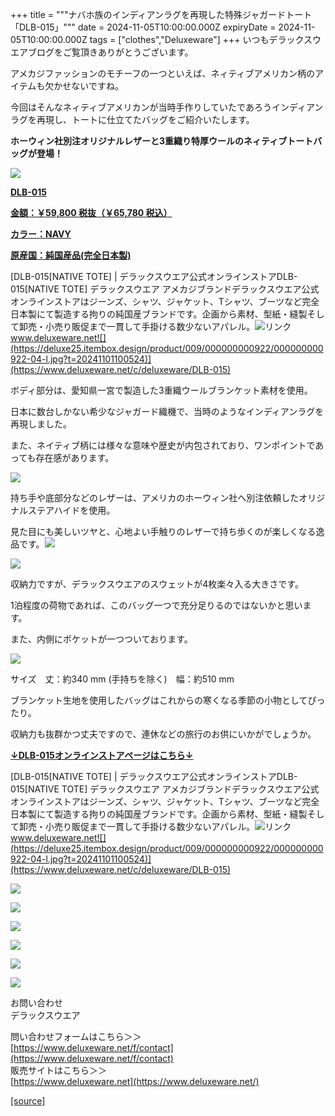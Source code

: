 +++
title = """ナバホ族のインディアンラグを再現した特殊ジャガードトート「DLB-015」"""
date = 2024-11-05T10:00:00.000Z
expiryDate = 2024-11-05T10:00:00.000Z
tags = ["clothes","Deluxeware"]
+++
いつもデラックスウエアブログをご覧頂きありがとうございます。

アメカジファッションのモチーフの一つといえば、ネィティブアメリカン柄のアイテムも欠かせないですね。

今回はそんなネィティブアメリカンが当時手作りしていたであろうインディアンラグを再現し、トートに仕立てたバッグをご紹介いたします。

**ホーウィン社別注オリジナルレザーと3重織り特厚ウールのネィティブトートバッグが登場！**

[![](https://stat.ameba.jp/user_images/20241105/14/deluxeware/f0/05/j/o0800080015506441879.jpg)](https://www.deluxeware.net/c/deluxeware/DLB-015)

**[DLB-015](https://www.deluxeware.net/c/deluxeware/DLB-015)**

**[金額：￥59,800 税抜（￥65,780 税込）](https://www.deluxeware.net/c/deluxeware/DLB-015)**

**[カラー：NAVY](https://www.deluxeware.net/c/deluxeware/DLB-015)**

**[原産国：純国産品(完全日本製)](https://www.deluxeware.net/c/deluxeware/DLB-015)**

[DLB-015\[NATIVE TOTE\] | デラックスウエア公式オンラインストアDLB-015\[NATIVE TOTE\] デラックスウエア アメカジブランドデラックスウエア公式オンラインストアはジーンズ、シャツ、ジャケット、Tシャツ、ブーツなど完全日本製にて製造する拘りの純国産ブランドです。企画から素材、型紙・縫製そして卸売・小売り販促まで一貫して手掛ける数少ないアパレル。![リンク](https://c.stat100.ameba.jp/ameblo/symbols/v3.20.0/svg/gray/editor_link.svg)www.deluxeware.net![](https://deluxe25.itembox.design/product/009/000000000922/000000000922-04-l.jpg?t=20241101100524)](https://www.deluxeware.net/c/deluxeware/DLB-015)

ボディ部分は、愛知県一宮で製造した3重織ウールブランケット素材を使用。

日本に数台しかない希少なジャガード織機で、当時のようなインディアンラグを再現しました。

また、ネイティブ柄には様々な意味や歴史が内包されており、ワンポイントであっても存在感があります。

[![](https://stat.ameba.jp/user_images/20241105/14/deluxeware/90/d7/j/o0800080015506441880.jpg)](https://stat.ameba.jp/user_images/20241105/14/deluxeware/90/d7/j/o0800080015506441880.jpg)

持ち手や底部分などのレザーは、アメリカのホーウィン社へ別注依頼したオリジナルステアハイドを使用。

見た目にも美しいツヤと、心地よい手触りのレザーで持ち歩くのが楽しくなる逸品です。[![](https://stat.ameba.jp/user_images/20241105/14/deluxeware/2f/22/j/o0800100015506441886.jpg)](https://stat.ameba.jp/user_images/20241105/14/deluxeware/2f/22/j/o0800100015506441886.jpg)

[![](https://stat.ameba.jp/user_images/20241105/14/deluxeware/f0/ef/j/o0800080015506441894.jpg)](https://stat.ameba.jp/user_images/20241105/14/deluxeware/f0/ef/j/o0800080015506441894.jpg)

収納力ですが、デラックスウエアのスウェットが4枚楽々入る大きさです。

1泊程度の荷物であれば、このバッグ一つで充分足りるのではないかと思います。

また、内側にポケットが一つついております。

[![](https://stat.ameba.jp/user_images/20241105/14/deluxeware/84/6e/j/o0800080015506441900.jpg)](https://stat.ameba.jp/user_images/20241105/14/deluxeware/84/6e/j/o0800080015506441900.jpg)

サイズ　丈：約340 mm (手持ちを除く)　幅：約510 mm

ブランケット生地を使用したバッグはこれからの寒くなる季節の小物としてぴったり。

収納力も抜群かつ丈夫ですので、連休などの旅行のお供にいかがでしょうか。

**[↓DLB-015オンラインストアページはこちら↓](https://www.deluxeware.net/c/deluxeware/DLB-015)**

[DLB-015\[NATIVE TOTE\] | デラックスウエア公式オンラインストアDLB-015\[NATIVE TOTE\] デラックスウエア アメカジブランドデラックスウエア公式オンラインストアはジーンズ、シャツ、ジャケット、Tシャツ、ブーツなど完全日本製にて製造する拘りの純国産ブランドです。企画から素材、型紙・縫製そして卸売・小売り販促まで一貫して手掛ける数少ないアパレル。![リンク](https://c.stat100.ameba.jp/ameblo/symbols/v3.20.0/svg/gray/editor_link.svg)www.deluxeware.net![](https://deluxe25.itembox.design/product/009/000000000922/000000000922-04-l.jpg?t=20241101100524)](https://www.deluxeware.net/c/deluxeware/DLB-015)

[![](https://stat.ameba.jp/user_images/20241029/15/deluxeware/ac/ef/j/o1200050015503631118.jpg?caw=800)](https://www.deluxeware.net/f/STACKMAN)

[![](https://stat.ameba.jp/user_images/20241029/15/deluxeware/07/cc/j/o1200050015503632904.jpg?caw=800)](https://www.deluxeware.net/c/akita)

[![](https://stat.ameba.jp/user_images/20240614/12/deluxeware/fb/b4/j/o0800026015451324172.jpg?caw=800)](https://www.deluxeware.net/c/2024FWreserveall)

[![](https://stat.ameba.jp/user_images/20240315/15/deluxeware/04/7f/j/o0800026015413271803.jpg?caw=800)](https://www.instagram.com/deluxeware/?hl=ja)

[![](https://stat.ameba.jp/user_images/20220415/12/deluxeware/3b/ce/j/o0800026015103175481.jpg?caw=800)](https://www.deluxeware.net/f/headstore)

[![](https://stat.ameba.jp/user_images/20220415/12/deluxeware/d7/c6/j/o0800026015103175487.jpg?caw=800)](https://www.deluxeware.net/)

お問い合わせ  
デラックスウエア

問い合わせフォームはこちら＞＞  
[https://www.deluxeware.net/f/contact](https://www.deluxeware.net/f/contact)  
販売サイトはこちら＞＞  
[https://www.deluxeware.net](https://www.deluxeware.net/)

[[source]](https://ameblo.jp/deluxeware/entry-12873904883.html)
